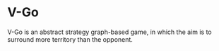 # V-Go
V-Go is an abstract strategy graph-based game, in which the aim is to surround more territory than the opponent.
